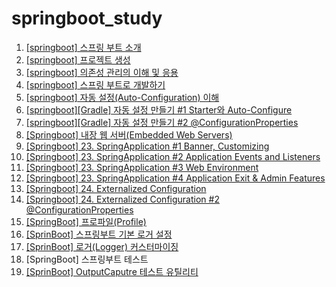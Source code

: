 # springboot_study

1. [\[springboot\] 스프링 부트 소개](https://yonghwankim-dev.tistory.com/504)
2. [\[springboot\] 프로젝트 생성](https://yonghwankim-dev.tistory.com/503)
3. [\[springboot\] 의존성 관리의 이해 및 응용](https://yonghwankim-dev.tistory.com/505)
4. [\[springboot\] 스프링 부트로 개발하기](https://yonghwankim-dev.tistory.com/506)
5. [\[springboot\] 자동 설정(Auto-Configuration) 이해](https://yonghwankim-dev.tistory.com/507)
6. [\[springboot\]\[Gradle\] 자동 설정 만들기 #1 Starter와 Auto-Configure](https://yonghwankim-dev.tistory.com/508)
7. [\[springboot\]\[Gradle\] 자동 설정 만들기 #2 @ConfigurationProperties](https://yonghwankim-dev.tistory.com/510)
8. [\[Springboot\] 내장 웹 서버(Embedded Web Servers)](https://yonghwankim-dev.tistory.com/520)
9. [\[Springboot\] 23. SpringApplication #1 Banner, Customizing](https://yonghwankim-dev.tistory.com/530)
10. [\[Springboot\] 23. SpringApplication #2 Application Events and Listeners](https://yonghwankim-dev.tistory.com/530)
11. [\[Springboot\] 23. SpringApplication #3 Web Environment](https://yonghwankim-dev.tistory.com/531)
12. [\[Springboot\] 23. SpringApplication #4 Application Exit & Admin Features](https://yonghwankim-dev.tistory.com/532)
13. [\[Springboot\] 24. Externalized Configuration](https://yonghwankim-dev.tistory.com/533)
14. [\[Springboot\] 24. Externalized Configuration #2 @ConfigurationProperties](https://yonghwankim-dev.tistory.com/534)
15. [\[SpringBoot\] 프로파일(Profile)](https://yonghwankim-dev.tistory.com/545)
16. [\[SprinBoot\] 스프링부트 기본 로거 설정](https://yonghwankim-dev.tistory.com/546)
17. [\[SprinBoot\] 로거(Logger) 커스터마이징](https://yonghwankim-dev.tistory.com/547)
18. [SpringBoot] 스프링부트 테스트
19. [\[SprinBoot\] OutputCaputre 테스트 유틸리티](https://yonghwankim-dev.tistory.com/548)




